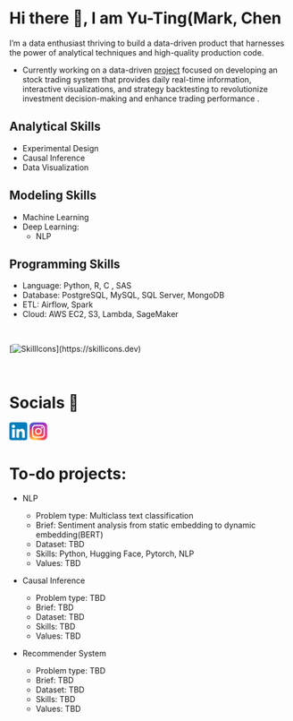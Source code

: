 # Hi there 👋, I am Yu-Ting(Mark, Chen

I’m a data enthusiast thriving to build a data-driven product that harnesses the power of analytical techniques and high-quality production code.

* Currently working on a data-driven [project](https://github.com/yuting1214/Financial_proj) focused on developing an stock trading system that provides daily real-time information, interactive visualizations, and strategy backtesting to revolutionize investment decision-making and enhance trading performance .

## Analytical Skills
* Experimental Design
* Causal Inference
* Data Visualization

## Modeling Skills
* Machine Learning
* Deep Learning:
  * NLP
  
## Programming Skills
* Language: Python, R, C , SAS
* Database: PostgreSQL, MySQL, SQL Server, MongoDB
* ETL: Airflow, Spark
* Cloud: AWS EC2, S3, Lambda, SageMaker

<br/>

[![SkillIcons](https://skillicons.dev/icons?i=py,r,bash,mysql,postgres,mongodb,aws,flask,docker,github,heroku,latex,md,vscode,)](https://skillicons.dev)

<br/>

# Socials 📝

[<img alt="mark_chen | LinkedIn" height="32px" src="icons/LinkedIn.svg"/>][linkedin]
[<img alt="mark_chen | Instagram" height="32px" src="icons/Instagram.svg" />][instagram]

[instagram]: https://www.instagram.com/yuting_ya/
[linkedin]: https://www.linkedin.com/in/yu-ting-chen/

# To-do projects:
* NLP
  * Problem type: Multiclass text classification
  * Brief: Sentiment analysis from static embedding to dynamic embedding(BERT)
  * Dataset: TBD
  * Skills: Python, Hugging Face, Pytorch, NLP
  * Values: TBD

* Causal Inference
  * Problem type: TBD
  * Brief: TBD
  * Dataset: TBD
  * Skills: TBD
  * Values: TBD

* Recommender System
  * Problem type: TBD
  * Brief: TBD
  * Dataset: TBD
  * Skills: TBD
  * Values: TBD
